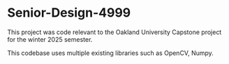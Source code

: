 # Senior-Design-4999

This project was code relevant to the Oakland University Capstone project for the winter 2025 semester. 

This codebase uses multiple existing libraries such as OpenCV, Numpy.
